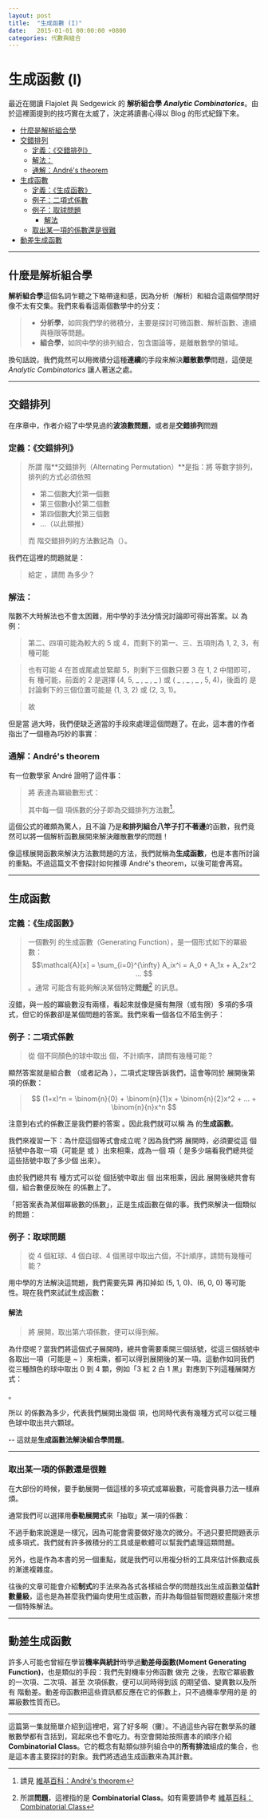 ```yaml
---
layout: post
title:  "生成函數 (I)"
date:   2015-01-01 00:00:00 +0800
categories: 代數與組合
---
```


生成函數 (I)
====================

最近在閱讀 Flajolet 與 Sedgewick 的 **解析組合學 *Analytic Combinatorics***。由於這裡面提到的技巧實在太威了，決定將讀書心得以 Blog 的形式紀錄下來。

<!-- TOC -->

- [什麼是解析組合學](#什麼是解析組合學)
- [交錯排列](#交錯排列)
    - [定義：《交錯排列》](#定義交錯排列)
    - [解法：<script type="math/tex">E_5</script>](#解法script-typemathtexe_5script)
    - [通解：André's theorem](#通解andrés-theorem)
- [生成函數](#生成函數)
    - [定義：《生成函數》](#定義生成函數)
    - [例子：二項式係數](#例子二項式係數)
    - [例子：取球問題](#例子取球問題)
        - [解法](#解法)
    - [取出某一項的係數還是很難](#取出某一項的係數還是很難)
- [動差生成函數](#動差生成函數)

<!-- /TOC -->

----

## 什麼是解析組合學

 **解析組合學**這個名詞乍聽之下略帶違和感，因為分析（解析）和組合這兩個學問好像不太有交集。我們來看看這兩個數學中的分支：

> - **分析學**，如同我們學的微積分，主要是探討可微函數、解析函數、連續與極限等問題。 
> - **組合學**，如同中學的排列組合，包含圖論等，是離散數學的領域。

換句話說，我們竟然可以用微積分這種**連續**的手段來解決**離散數學**問題，這便是 *Analytic Combinatorics* 讓人著迷之處。

----

## 交錯排列

在序章中，作者介紹了中學見過的**波浪數問題**，或者是**交錯排列**問題

### 定義：《交錯排列》

> 所謂 <script type="math/tex">n</script> 階**交錯排列（Alternating Permutation）**是指：將 <script type="math/tex">1, 2, ..., n</script> 等數字排列，排列的方式必須依照
> 
> - 第二個數**大**於第一個數
> -   第三個數**小**於第二個數
> -  第四個數**大**於第三個數
> - ...（以此類推）
>  
> 而 <script type="math/tex">n</script> 階交錯排列的方法數記為（<script type="math/tex">E_n</script>）。

我們在這裡的問題就是：

> 給定 <script type="math/tex">n</script> ，請問 <script type="math/tex">E_n</script> 為多少？


### 解法：<script type="math/tex">E_5</script>

階數不大時解法也不會太困難，用中學的手法分情況討論即可得出答案。以 <script type="math/tex">E_5</script> 為例：

> 第二、四項可能為較大的 5 或 4，而剩下的第一、三、五項則為 1, 2, 3，有 <script type="math/tex">2!\times 3! = 12</script> 種可能
>

> 也有可能 4 在首或尾處並緊鄰 5，則剩下三個數只要 3 在 1, 2 中間即可，有 <script type="math/tex">2 \times 2! = 4</script> 種可能，前面的 2 是選擇 (4, 5, _ , _ , _ ) 或 ( _ , _ , _ , 5, 4)，後面的 <script type="math/tex">2!</script> 是討論剩下的三個位置可能是 (1, 3, 2) 或 (2, 3, 1)。
>

> 故 <script type="math/tex">E_5 = 2!\times 3! + 2 \times 2! = 16</script>

但是當 <script type="math/tex">n</script> 過大時，我們便缺乏適當的手段來處理這個問題了。在此，這本書的作者指出了一個極為巧妙的事實：


### 通解：André's theorem

有一位數學家 André 證明了這件事：

>  將 <script type="math/tex">tan(z) + sec(z)</script> 表達為冪級數形式：
>  <script type="math/tex; mode=display">tan(z) + sec(z) = 1 + \frac{1}{1!}z + \frac1{2!}z^2 +  \frac{2}{3!}z^3 + \frac5{4!}x^4 + \frac{16}{5!}z^5 + ...</script>
>  其中每一個 <script type="math/tex">z^n</script> 項係數的分子即為交錯排列方法數[^altnum_wikip]。

[^altnum_wikip]:  請見 [維基百科：André's theorem][1]

這個公式的確頗為驚人，且不論 <script type="math/tex"> tan(z) + sec(z) </script> 乃是**和排列組合八竿子打不著邊**的函數，我們竟然可以將一個解析函數展開來解決離散數學的問題！

像這樣展開函數來解決方法數問題的方法，我們就稱為**生成函數**，也是本書所討論的重點。不過這篇文不會探討如何推導 André's theorem，以後可能會再寫。


----------


## 生成函數

### 定義：《生成函數》
> 一個數列 <script type="math/tex">\mathcal{A} = \{A_0, A_1, A_2, ...\}</script> 的生成函數（Generating Function），是一個形式如下的冪級數：
> $$\mathcal{A}[x] = \sum_{i=0}^{\infty} A_ix^i  = A_0 + A_1x + A_2x^2 ... 
$$
>。通常 <script type="math/tex">\mathcal{A}</script> 可能含有能夠解決某個特定**問題**[^sized] 的訊息。

[^sized]: 所謂**問題**，這裡指的是 **Combinatorial Class**。如有需要請參考 [維基百科：Combinatorial Class][2]

沒錯，與一般的冪級數沒有兩樣，看起來就像是擁有無限（或有限）多項的多項式，但它的係數卻是某個問題的答案。我們來看一個各位不陌生例子：

### 例子：二項式係數

> 從 <script type="math/tex">n</script> 個不同顏色的球中取出 <script type="math/tex">r</script> 個，不計順序，請問有幾種可能？

顯然答案就是組合數 <script type="math/tex">C^{n}_{r}</script>（或者記為 <script type="math/tex">\mathbf{\binom{n}{r}}</script>），二項式定理告訴我們，這會等同於 <script type="math/tex">(1+x)^n</script> 展開後第 <script type="math/tex">r</script> 項的係數：

>$$ 
(1+x)^n = \binom{n}{0} + \binom{n}{1}x + \binom{n}{2}x^2 + ... + \binom{n}{n}x^n
$$

注意到右式的係數正是我們要的答案 <script type="math/tex">C^{n}_{r}</script> 。因此我們就可以稱 <script type="math/tex">(1+x)^n</script> 為 <script type="math/tex">C^{n}_{r}</script> 的**生成函數**。

我們來複習一下：為什麼這個等式會成立呢？因為我們將 <script type="math/tex">(1+x)^n</script> 展開時，必須要從<script type="math/tex; mode=display"> (1+x)(1+x)(1+x) ... (1+x) </script>這 <script type="math/tex">n</script> 個括號中各取一項（可能是 <script type="math/tex">1</script> 或 <script type="math/tex">x</script>）出來相乘，成為一個 <script type="math/tex">x^r</script> 項（<script type="math/tex">r</script> 是多少端看我們總共從這些括號中取了多少個 <script type="math/tex">x</script> 出來）。

由於我們總共有 <script type="math/tex">\binom{n}{r}</script> 種方式可以從 <script type="math/tex">n</script> 個括號中取出 <script type="math/tex">r</script> 個 <script type="math/tex">x</script> 出來相乘，因此 <script type="math/tex">x^r</script> 展開後總共會有 <script type="math/tex">\binom{n}{r}</script> 個，組合數便反映在 <script type="math/tex">x^r</script> 的係數上了。

「把答案表為某個冪級數的係數」，正是生成函數在做的事。我們來解決一個類似的問題：

### 例子：取球問題

> 從 4 個紅球、4 個白球、4 個黑球中取出六個，不計順序，請問有幾種可能？

用中學的方法解決這問題，我們需要先算 <script type="math/tex">H^3_6</script> 再扣掉如 (5, 1, 0)、(6, 0, 0) 等可能性。現在我們來試試生成函數：

#### 解法

> 將 <script type="math/tex">(1+x+x^2+x^3+x^4)^3</script> 展開，取出第六項係數，便可以得到解。

為什麼呢？當我們將這個式子展開時，總共會需要乘開三個括號，從這三個括號中各取出一項（可能是 <script type="math/tex">x^0</script> ~ <script type="math/tex">x^4</script>）來相乘，都可以得到展開後的某一項。這動作如同我們從三種顏色的球中取出 0 到 4 顆，例如「3 紅 2 白 1 黑」對應到下列這種展開方式：

<script type="math/tex; mode=display">(...+\mathbf{\underset{take\ 3\ red}{x^3}}+...)(...+\mathbf{\underset{take\ 2\ white}{x^2}}+...)(...+\mathbf{\underset{take\ 1\ black}{x^1}}+...) \Rightarrow x^6 </script>。

所以 <script type="math/tex">x^6</script> 的係數為多少，代表我們展開出幾個 <script type="math/tex">x^6</script> 項，也同時代表有幾種方式可以從三種色球中取出共六顆球。

-- 這就是**生成函數法解決組合學問題**。


----------


### 取出某一項的係數還是很難

在大部份的時候，要手動展開一個這樣的多項式或冪級數，可能會與暴力法一樣麻煩。

通常我們可以選擇用**泰勒展開式**來「抽取」某一項的係數：

> <script type="math/tex; mode=display">t(z) = t(0) + \frac{t'(0)}{1!}z + \frac{t''(0)}{2!}z^2 + \frac{t'''(0)}{3!}z^3 +  ...</script>
> <script type="math/tex; mode=display">\Rightarrow n^{th} \mathit{coefficient} =  \frac{t^{(n)}(0)}{n!}</script> 

不過手動來說還是一樣冗，因為可能會需要做好幾次的微分。不過只要把問題表示成多項式，我們就有許多微積分的工具或是軟體可以幫我們處理這類問題。

另外，也是作為本書的另一個重點，就是我們可以用複分析的工具來估計係數成長的漸進複雜度。

往後的文章可能會介紹**制式**的手法來為各式各樣組合學的問題找出生成函數並**估計數量級**，這也是為甚麼我們偏向使用生成函數，而非為每個益智問題絞盡腦汁來想一個特殊解法。

----------

## 動差生成函數

許多人可能也曾經在學習**機率與統計**時學過**動差母函數(Moment Generating Function)**，也是類似的手段：我們先對機率分佈函數 <script type="math/tex">f(x)</script> 做完 <script type="math/tex; mode=display">\int_{-\infty}^{\infty}e^{tx}f(x)dx</script> 之後，去取它冪級數的一次項、二次項、甚至 <script type="math/tex">n</script> 次項係數，便可以同時得到該 <script type="math/tex">\mathit{pdf}</script> 的期望值、變異數以及所有 <script type="math/tex">n</script> 階動差。動差母函數把這些資訊都反應在它的係數上，只不過機率學用的是 <script type="math/tex">exp(x)</script> 的冪級數性質而已。

----------

這篇第一集就簡單介紹到這裡吧，寫了好多啊（攤）。不過這些內容在數學系的離散數學都有含括到，寫起來也不會吃力。有空會開始按照書本的順序介紹 **Combinatorial Class**。它的概念有點類似排列組合中的**所有排法**組成的集合，也是這本書主要探討的對象。我們將透過生成函數來為其計數。


[1]: http://en.wikipedia.org/wiki/Alternating_permutation
[2]: http://en.wikipedia.org/wiki/Combinatorial_class。
